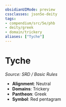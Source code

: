 ```yaml
---
obsidianUIMode: preview
cssclasses: json5e-deity
tags:
- compendium/src/5e/phb
- deity/greek
- domain/trickery
aliases: ["Tyche"]
---
```

# Tyche
*Source: SRD / Basic Rules* 

- **Alignment**: Neutral
- **Domains**: Trickery
- **Pantheon**: Greek
- **Symbol**: Red pentagram